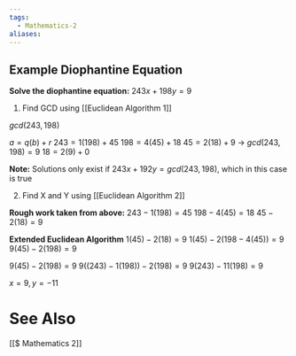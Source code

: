 ```yaml
---
tags:
  - Mathematics-2
aliases:
---
```

## Example Diophantine Equation
**Solve the diophantine equation:** $243x + 198y = 9$
1. Find GCD using [[Euclidean Algorithm 1]]

$gcd(243, 198)$

$a = q(b) + r$
$243 = 1(198)+45$
$198 = 4(45)+18$
$45 = 2(18)+9$ -> $gcd(243, 198) = 9$
$18 = 2(9)+0$

**Note:**
Solutions only exist if $243x+192y=gcd(243,198)$, which in this case is true

2. Find X and Y using [[Euclidean Algorithm 2]]

**Rough work taken from above:**
$243 - 1(198) = 45$
$198 - 4(45) = 18$
$45 - 2(18) = 9$

**Extended Euclidean Algorithm**
$1(45) - 2(18) = 9$
$1(45) - 2(198 - 4(45)) = 9$
$9(45) - 2(198) = 9$

$9(45) - 2(198) = 9$
$9((243) - 1(198)) - 2(198) = 9$
$9(243) - 11(198) = 9$

$x=9, y=-11$


# See Also
[[$ Mathematics 2]]
